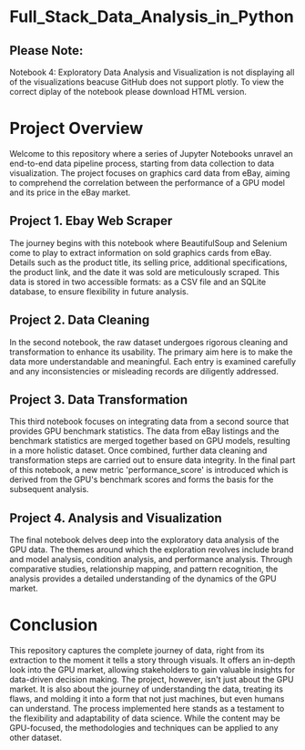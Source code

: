 # Full_Stack_Data_Analysis_in_Python

## Please Note:
Notebook 4: Exploratory Data Analysis and Visualization is not displaying all of the visualizations beacuse GitHub does not support plotly. To view the correct diplay of the notebook please download HTML version.


# Project Overview
Welcome to this repository where a series of Jupyter Notebooks unravel an end-to-end data pipeline process, starting from data collection to data visualization. The project focuses on graphics card data from eBay, aiming to comprehend the correlation between the performance of a GPU model and its price in the eBay market. 

## Project 1. Ebay Web Scraper
The journey begins with this notebook where BeautifulSoup and Selenium come to play to extract information on sold graphics cards from eBay. Details such as the product title, its selling price, additional specifications, the product link, and the date it was sold are meticulously scraped. This data is stored in two accessible formats: as a CSV file and an SQLite database, to ensure flexibility in future analysis.

## Project 2. Data Cleaning
In the second notebook, the raw dataset undergoes rigorous cleaning and transformation to enhance its usability. The primary aim here is to make the data more understandable and meaningful. Each entry is examined carefully and any inconsistencies or misleading records are diligently addressed.

## Project 3. Data Transformation
This third notebook focuses on integrating data from a second source that provides GPU benchmark statistics. The data from eBay listings and the benchmark statistics are merged together based on GPU models, resulting in a more holistic dataset. Once combined, further data cleaning and transformation steps are carried out to ensure data integrity. In the final part of this notebook, a new metric 'performance_score' is introduced which is derived from the GPU's benchmark scores and forms the basis for the subsequent analysis.

## Project 4. Analysis and Visualization
The final notebook delves deep into the exploratory data analysis of the GPU data. The themes around which the exploration revolves include brand and model analysis, condition analysis, and performance analysis. Through comparative studies, relationship mapping, and pattern recognition, the analysis provides a detailed understanding of the dynamics of the GPU market.

# Conclusion
This repository captures the complete journey of data, right from its extraction to the moment it tells a story through visuals. It offers an in-depth look into the GPU market, allowing stakeholders to gain valuable insights for data-driven decision making. The project, however, isn't just about the GPU market. It is also about the journey of understanding the data, treating its flaws, and molding it into a form that not just machines, but even humans can understand. The process implemented here stands as a testament to the flexibility and adaptability of data science. While the content may be GPU-focused, the methodologies and techniques can be applied to any other dataset.
